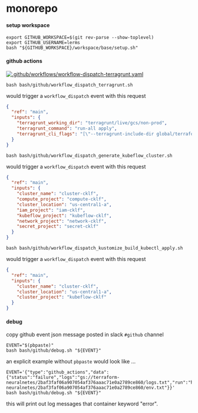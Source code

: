 # monorepo

#### setup workspace

```
export GITHUB_WORKSPACE=$(git rev-parse --show-toplevel)
export GITHUB_USERNAME=lerms
bash "${GITHUB_WORKSPACE}/workspace/base/setup.sh"
```

#### github actions

[![.github/workflows/workflow-dispatch-terragrunt.yaml](https://github.com/neuralnetes/monorepo/actions/workflows/workflow-dispatch-terragrunt.yaml/badge.svg)](https://github.com/neuralnetes/monorepo/actions/workflows/workflow-dispatch-terragrunt.yaml)

```shell script
bash bash/github/workflow_dispatch_terragrunt.sh
```

would trigger a `workflow_dispatch` event with this request

```json
{
  "ref": "main",
  "inputs": {
    "terragrunt_working_dir": "terragrunt/live/gcs/non-prod",
    "terragrunt_command": "run-all apply",
    "terragrunt_cli_flags": "[\"--terragrunt-include-dir global/terraform/**/**\",\"--terragrunt-include-dir global/iam/**/**\",\"--terragrunt-include-dir global/secret/**/**\",\"--terragrunt-include-dir global/network/**/**\",\"--terragrunt-include-dir global/data/**/**\",\"--terragrunt-include-dir global/compute/**/**\",\"--terragrunt-include-dir us-central1/network/**/**\",\"--terragrunt-include-dir us-central1/data/**/**\",\"--terragrunt-include-dir us-central1/compute/**/**\"]"
  }
}
```

```shell script
bash bash/github/workflow_dispatch_generate_kubeflow_cluster.sh
```

would trigger a `workflow_dispatch` event with this request

```json
{
  "ref": "main",
  "inputs": {
    "cluster_name": "cluster-cklf",
    "compute_project": "compute-cklf",
    "cluster_location": "us-central1-a",
    "iam_project": "iam-cklf",
    "kubeflow_project": "kubeflow-cklf",
    "network_project": "network-cklf",
    "secret_project": "secret-cklf"
  }
}
```


```shell script
bash bash/github/workflow_dispatch_kustomize_build_kubectl_apply.sh
```

would trigger a `workflow_dispatch` event with this request

```json
{
  "ref": "main",
  "inputs": {
    "cluster_name": "cluster-cklf",
    "cluster_location": "us-central1-a",
    "cluster_project": "kubeflow-cklf"
  }
}
```

#### debug

copy github event json message posted in slack `#github` channel

```shell script
EVENT="$(pbpaste)"
bash bash/github/debug.sh "${EVENT}"
```

an explicit example without `pbpaste` would look like ...

```shell script
EVENT='{"type":"github_actions","data":{"status":"failure","logs":"gs://terraform-neuralnetes/2baf3faf06a907054af376aaac71e0a2789ce860/logs.txt","run":"https://github.com/neuralnetes/monorepo/actions/runs/889505371","env":"gs://terraform-neuralnetes/2baf3faf06a907054af376aaac71e0a2789ce860/env.txt"}}'
bash bash/github/debug.sh "${EVENT}"
```

this will print out log messages that container keyword "error".
